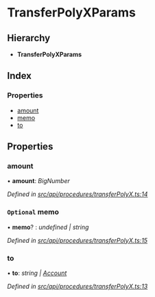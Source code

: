 # TransferPolyXParams

## Hierarchy

* **TransferPolyXParams**

## Index

### Properties

* [amount](transferpolyxparams.md#amount)
* [memo](transferpolyxparams.md#optional-memo)
* [to](transferpolyxparams.md#to)

## Properties

### amount

• **amount**: _BigNumber_

_Defined in_ [_src/api/procedures/transferPolyX.ts:14_](https://github.com/PolymathNetwork/polymesh-sdk/blob/1221e467/src/api/procedures/transferPolyX.ts#L14)

### `Optional` memo

• **memo**? : _undefined \| string_

_Defined in_ [_src/api/procedures/transferPolyX.ts:15_](https://github.com/PolymathNetwork/polymesh-sdk/blob/1221e467/src/api/procedures/transferPolyX.ts#L15)

### to

• **to**: _string \|_ [_Account_](../classes/account.md)

_Defined in_ [_src/api/procedures/transferPolyX.ts:13_](https://github.com/PolymathNetwork/polymesh-sdk/blob/1221e467/src/api/procedures/transferPolyX.ts#L13)

